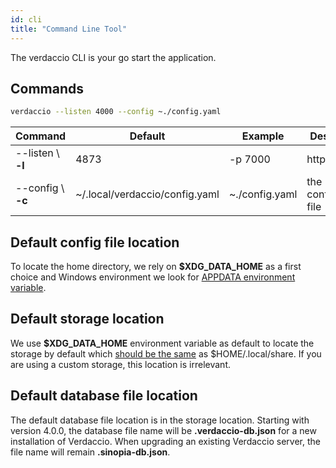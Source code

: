 ```yaml
---
id: cli
title: "Command Line Tool"
---
```


The verdaccio CLI is your go start the application.

## Commands

```bash
verdaccio --listen 4000 --config ~./config.yaml
```

Command | Default | Example | Description
--- | --- | --- | ---
--listen \ **-l** | 4873 |  -p 7000 | http port
--config \ **-c** | ~/.local/verdaccio/config.yaml | ~./config.yaml | the configuration file

## Default config file location

To locate the home directory, we rely on **$XDG_DATA_HOME** as a first choice and Windows environment we look for [APPDATA environment variable](https://www.howtogeek.com/318177/what-is-the-appdata-folder-in-windows/).

## Default storage location

We use **$XDG_DATA_HOME** environment variable as default to locate the storage by default which [should be the same](https://askubuntu.com/questions/538526/is-home-local-share-the-default-value-for-xdg-data-home-in-ubuntu-14-04) as $HOME/.local/share.
If you are using a custom storage, this location is irrelevant.

## Default database file location

The default database file location is in the storage location.
Starting with version 4.0.0, the database file name will be **.verdaccio-db.json** for a new installation of Verdaccio.
When upgrading an existing Verdaccio server, the file name will remain **.sinopia-db.json**.
